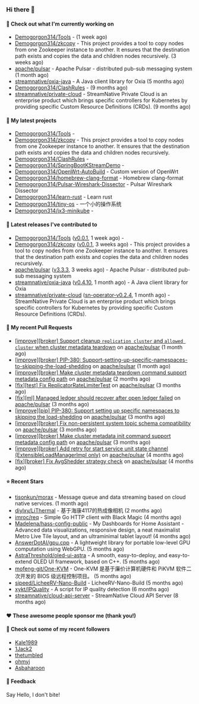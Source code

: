 ### Hi there 👋

#### 👷 Check out what I'm currently working on

- [Demogorgon314/Tools](https://github.com/Demogorgon314/Tools) -  (1 week ago)
- [Demogorgon314/zkcopy](https://github.com/Demogorgon314/zkcopy) - This project provides a tool to copy nodes from one Zookeeper instance to another. It ensures that the destination path exists and copies the data and children nodes recursively. (3 weeks ago)
- [apache/pulsar](https://github.com/apache/pulsar) - Apache Pulsar - distributed pub-sub messaging system (1 month ago)
- [streamnative/oxia-java](https://github.com/streamnative/oxia-java) - A Java client library for Oxia (5 months ago)
- [Demogorgon314/ClashRules](https://github.com/Demogorgon314/ClashRules) -  (9 months ago)
- [streamnative/private-cloud](https://github.com/streamnative/private-cloud) - StreamNative Private Cloud is an enterprise product which brings specific controllers for Kubernetes by providing specific Custom Resource Definitions (CRDs). (9 months ago)

#### 🌱 My latest projects

- [Demogorgon314/Tools](https://github.com/Demogorgon314/Tools) - 
- [Demogorgon314/zkcopy](https://github.com/Demogorgon314/zkcopy) - This project provides a tool to copy nodes from one Zookeeper instance to another. It ensures that the destination path exists and copies the data and children nodes recursively.
- [Demogorgon314/ClashRules](https://github.com/Demogorgon314/ClashRules) - 
- [Demogorgon314/SpringBootKStreamDemo](https://github.com/Demogorgon314/SpringBootKStreamDemo) - 
- [Demogorgon314/OpenWrt-AutoBuild](https://github.com/Demogorgon314/OpenWrt-AutoBuild) - Custom version of OpenWrt
- [Demogorgon314/homebrew-clang-format](https://github.com/Demogorgon314/homebrew-clang-format) - Homebrew clang-format
- [Demogorgon314/Pulsar-Wireshark-Dissector](https://github.com/Demogorgon314/Pulsar-Wireshark-Dissector) - Pulsar Wireshark Dissector
- [Demogorgon314/learn-rust](https://github.com/Demogorgon314/learn-rust) - Learn rust
- [Demogorgon314/tiny-os](https://github.com/Demogorgon314/tiny-os) - 一个小的操作系统
- [Demogorgon314/jx3-minikube](https://github.com/Demogorgon314/jx3-minikube) - 

#### 🔭 Latest releases I've contributed to

- [Demogorgon314/Tools](https://github.com/Demogorgon314/Tools) ([v0.0.1](https://github.com/Demogorgon314/Tools/releases/tag/v0.0.1), 1 week ago) - 
- [Demogorgon314/zkcopy](https://github.com/Demogorgon314/zkcopy) ([v0.0.1](https://github.com/Demogorgon314/zkcopy/releases/tag/v0.0.1), 3 weeks ago) - This project provides a tool to copy nodes from one Zookeeper instance to another. It ensures that the destination path exists and copies the data and children nodes recursively.
- [apache/pulsar](https://github.com/apache/pulsar) ([v3.3.3](https://github.com/apache/pulsar/releases/tag/v3.3.3), 3 weeks ago) - Apache Pulsar - distributed pub-sub messaging system
- [streamnative/oxia-java](https://github.com/streamnative/oxia-java) ([v0.4.10](https://github.com/streamnative/oxia-java/releases/tag/v0.4.10), 1 month ago) - A Java client library for Oxia
- [streamnative/private-cloud](https://github.com/streamnative/private-cloud) ([sn-operator-v0.2.4](https://github.com/streamnative/private-cloud/releases/tag/sn-operator-v0.2.4), 1 month ago) - StreamNative Private Cloud is an enterprise product which brings specific controllers for Kubernetes by providing specific Custom Resource Definitions (CRDs).

#### 🔨 My recent Pull Requests

- [[improve][broker] Support cleanup `replication cluster` and `allowed cluster` when cluster metadata teardown](https://github.com/apache/pulsar/pull/23561) on [apache/pulsar](https://github.com/apache/pulsar) (1 month ago)
- [[improve][broker] PIP-380: Support-setting-up-specific-namespaces-to-skipping-the-load-shedding](https://github.com/apache/pulsar/pull/23549) on [apache/pulsar](https://github.com/apache/pulsar) (1 month ago)
- [[improve][broker] Make cluster metadata teardown command support metadata config path](https://github.com/apache/pulsar/pull/23520) on [apache/pulsar](https://github.com/apache/pulsar) (2 months ago)
- [[fix][test] Fix ReplicatorRateLimiterTest](https://github.com/apache/pulsar/pull/23369) on [apache/pulsar](https://github.com/apache/pulsar) (3 months ago)
- [[fix][ml] Managed ledger should recover after open ledger failed](https://github.com/apache/pulsar/pull/23368) on [apache/pulsar](https://github.com/apache/pulsar) (3 months ago)
- [[improve][pip] PIP-380: Support setting up specific namespaces to skipping the load-shedding](https://github.com/apache/pulsar/pull/23304) on [apache/pulsar](https://github.com/apache/pulsar) (3 months ago)
- [[improve][broker] Fix non-persistent system topic schema compatibility](https://github.com/apache/pulsar/pull/23286) on [apache/pulsar](https://github.com/apache/pulsar) (3 months ago)
- [[improve][broker] Make cluster metadata init command support metadata config path](https://github.com/apache/pulsar/pull/23269) on [apache/pulsar](https://github.com/apache/pulsar) (3 months ago)
- [[improve][broker] Add retry for start service unit state channel (ExtensibleLoadManagerImpl only)](https://github.com/apache/pulsar/pull/23230) on [apache/pulsar](https://github.com/apache/pulsar) (4 months ago)
- [[fix][broker] Fix AvgShedder strategy check](https://github.com/apache/pulsar/pull/23156) on [apache/pulsar](https://github.com/apache/pulsar) (4 months ago)

#### ⭐ Recent Stars

- [tisonkun/morax](https://github.com/tisonkun/morax) - Message queue and data streaming based on cloud native services. (1 month ago)
- [diylxy/LiThermal](https://github.com/diylxy/LiThermal) - 基于海康4117的热成像相机 (2 months ago)
- [imroc/req](https://github.com/imroc/req) - Simple Go HTTP client with Black Magic (4 months ago)
- [Madelena/hass-config-public](https://github.com/Madelena/hass-config-public) - My Dashboards for Home Assistant - Advanced data visualizations, responsive design, a neat maximalist Metro Live Tile layout, and an ultraminimal tablet layout! (4 months ago)
- [AnswerDotAI/gpu.cpp](https://github.com/AnswerDotAI/gpu.cpp) - A lightweight library for portable low-level GPU computation using WebGPU.  (5 months ago)
- [AstraThreshold/oled-ui-astra](https://github.com/AstraThreshold/oled-ui-astra) - A smooth, easy-to-deploy, and easy-to-extend OLED UI framework, based on C&#43;&#43;. (5 months ago)
- [mofeng-git/One-KVM](https://github.com/mofeng-git/One-KVM) - One-KVM 是基于廉价计算机硬件和 PiKVM 软件二次开发的 BIOS 级远程控制项目。 (5 months ago)
- [sipeed/LicheeRV-Nano-Build](https://github.com/sipeed/LicheeRV-Nano-Build) - LicheeRV-Nano-Build (5 months ago)
- [xykt/IPQuality](https://github.com/xykt/IPQuality) - A script for IP quality detection (6 months ago)
- [streamnative/cloud-api-server](https://github.com/streamnative/cloud-api-server) - StreamNative Cloud API Server (8 months ago)

#### ❤️ These awesome people sponsor me (thank you!)


#### 👯 Check out some of my recent followers

- [Kale1989](https://github.com/Kale1989)
- [1Jack2](https://github.com/1Jack2)
- [thetumbled](https://github.com/thetumbled)
- [ohmyj](https://github.com/ohmyj)
- [Asbaharoon](https://github.com/Asbaharoon)

#### 💬 Feedback

Say Hello, I don't bite!


